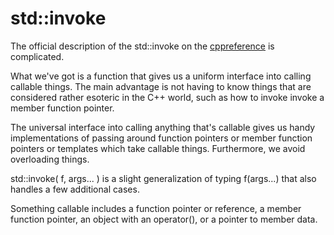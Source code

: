 # std::invoke
The official description of the std::invoke on the [cppreference](https://en.cppreference.com/w/cpp/utility/functional/invoke) is complicated.

What we've got is a function that gives us a uniform interface into calling callable things.
The main advantage is not having to know things that are considered rather esoteric in the C++ world, such as how to invoke invoke a member function pointer.

The universal interface into calling anything that's callable gives us handy implementations of passing around function pointers or member function pointers or templates which take callable things. Furthermore, we avoid overloading things.

std::invoke( f, args... ) is a slight generalization of typing f(args...) that also handles a few additional cases.

Something callable includes a function pointer or reference, a member function pointer, an object with an operator(), or a pointer to member data.